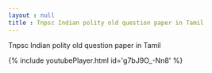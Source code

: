 ```yaml
---
layout : null
title : Tnpsc Indian polity old question paper in Tamil
---
```


Tnpsc Indian polity old question paper in Tamil



{% include youtubePlayer.html id='g7bJ9O_-Nn8' %}

